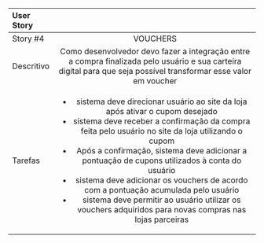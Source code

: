 
| User Story   |                                            |
| :----------- | :----------------------------------------: |
| Story #4     |                  VOUCHERS                  |
| Descritivo | Como desenvolvedor devo fazer a integração entre a compra finalizada pelo usuário e sua carteira digital para que seja possível transformar esse valor em voucher |
| Tarefas    | <ul><li> sistema deve direcionar usuário ao site da loja após ativar o cupom desejado</li><li> sistema deve receber a confirmação da compra feita pelo usuário no site da loja utilizando o cupom </li><li> Após a confirmação, sistema deve adicionar a pontuação de cupons utilizados à conta do usuário </li><li> sistema deve adicionar os vouchers de acordo com a pontuação acumulada pelo usuário </li><li> sistema deve permitir ao usuário utilizar os vouchers adquiridos para novas compras nas lojas parceiras</li></ul> |

